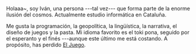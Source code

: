 Holaaa~, soy Iván, una persona ---tal vez--- que forma parte de la enorme ilusión del cosmos. Actualmente estudio informática en Cataluña.

Me gusta la programación, la geopolítica, la lingüística, la narrativa, el diseño de juegos y la pasta. Mi idioma favorito es el toki pona, seguido por el esperanto y el finés ---aunque este último me está costando. A propósito, has perdido [El Juego](https://es.wikipedia.org/wiki/El_Juego_(juego_mental)).
